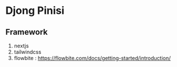 # Djong Pinisi
## Framework
1. nextjs
2. tailwindcss
3. flowbite : https://flowbite.com/docs/getting-started/introduction/